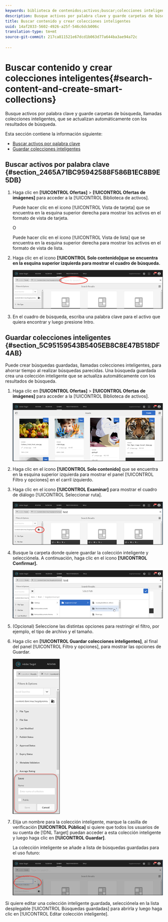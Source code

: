 ```yaml
---
keywords: biblioteca de contenidos;activos;buscar;colecciones inteligentes;carpeta de búsqueda;filtro
description: Busque activos por palabra clave y guarde carpetas de búsqueda, llamadas colecciones inteligentes, que se actualizan automáticamente con los resultados de búsqueda.
title: Buscar contenido y crear colecciones inteligentes
uuid: 14af2833-5602-4926-a25f-546c6dcb006c
translation-type: tm+mt
source-git-commit: 217ca811521e67dcd1b063d77a644ba3ae94a72c

---
```



# Buscar contenido y crear colecciones inteligentes{#search-content-and-create-smart-collections}

Busque activos por palabra clave y guarde carpetas de búsqueda, llamadas colecciones inteligentes, que se actualizan automáticamente con los resultados de búsqueda.

Esta sección contiene la información siguiente:

* [Buscar activos por palabra clave](../../c-experiences/c-manage-content/filter-and-search-content.md#section_2465A71BC95942588F586B1EC8B9E5DB)
* [Guardar colecciones inteligentes](../../c-experiences/c-manage-content/filter-and-search-content.md#section_5C95159543B5405EB8C8E47B518DF4AB)

## Buscar activos por palabra clave   {#section_2465A71BC95942588F586B1EC8B9E5DB}

1. Haga clic en **[!UICONTROL Ofertas]** &gt; **[!UICONTROL Ofertas de imágenes]** para acceder a la [!UICONTROL Biblioteca de activos].

   Puede hacer clic en el icono [!UICONTROL Vista de tarjeta] que se encuentra en la esquina superior derecha para mostrar los activos en el formato de vista de tarjeta.

   O

   Puede hacer clic en el icono [!UICONTROL Vista de lista] que se encuentra en la esquina superior derecha para mostrar los activos en el formato de vista de lista.

1. Haga clic en el icono **[!UICONTROL Solo contenido]que se encuentra en la esquina superior izquierda para mostrar el cuadro de búsqueda.**

   ![](assets/search_assets.png)

1. En el cuadro de búsqueda, escriba una palabra clave para el activo que quiera encontrar y luego presione Intro.

## Guardar colecciones inteligentes   {#section_5C95159543B5405EB8C8E47B518DF4AB}

Puede crear búsquedas guardadas, llamadas colecciones inteligentes, para ahorrar tiempo al realizar búsquedas parecidas. Una búsqueda guardada crea una colección inteligente que se actualiza automáticamente con los resultados de búsqueda.

1. Haga clic en **[!UICONTROL Ofertas]** &gt; **[!UICONTROL Ofertas de imágenes]** para acceder a la [!UICONTROL Biblioteca de activos].

   ![](assets/content.png)

1. Haga clic en el icono **[!UICONTROL Solo contenido]** que se encuentra en la esquina superior izquierda para mostrar el panel [!UICONTROL Filtro y opciones] en el carril izquierdo.
1. Haga clic en el icono **[!UICONTROL Examinar]** para mostrar el cuadro de diálogo [!UICONTROL Seleccionar ruta].

   ![](assets/browse_folders.png)

1. Busque la carpeta donde quiere guardar la colección inteligente y selecciónela. A continuación, haga clic en el icono **[!UICONTROL Confirmar].**

   ![](assets/browse_folders2.png)

1. (Opcional) Seleccione las distintas opciones para restringir el filtro, por ejemplo, el tipo de archivo y el tamaño.
1. Haga clic en **[!UICONTROL Guardar colecciones inteligentes]**, al final del panel [!UICONTROL Filtro y opciones], para mostrar las opciones de Guardar.

   ![](assets/save_smart_collection_options.png)

1. Elija un nombre para la colección inteligente, marque la casilla de verificación **[!UICONTROL Pública]** si quiere que todos los usuarios de su cuenta de [!DNL Target] puedan acceder a esta colección inteligente y luego haga clic en **[!UICONTROL Guardar]**.

   La colección inteligente se añade a lista de búsquedas guardadas para el uso futuro:

   ![](assets/saved_smart_collection.png)

Si quiere editar una colección inteligente guardada, selecciónela en la lista desplegable [!UICONTROL Búsquedas guardadas] para abrirla y luego haga clic en [!UICONTROL Editar colección inteligente].
